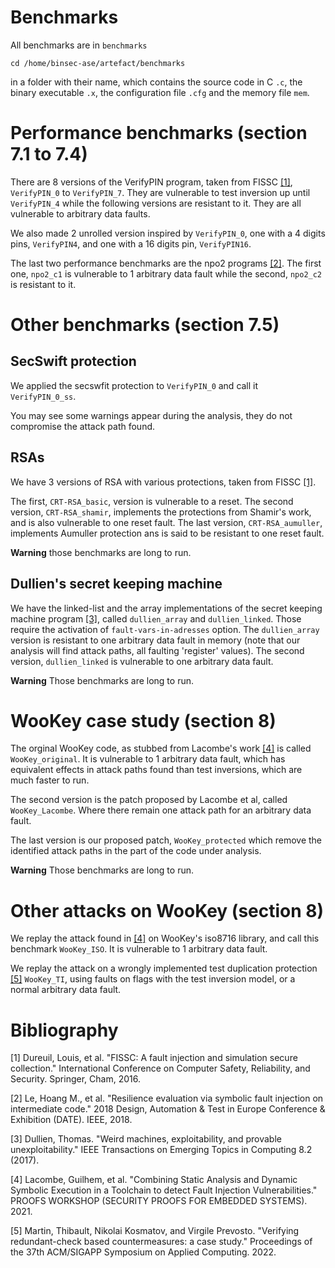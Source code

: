 Benchmarks
===

All benchmarks are in `benchmarks`
```
cd /home/binsec-ase/artefact/benchmarks
```
in a folder with their name, which contains the source code in C `.c`, the binary executable `.x`, the configuration file `.cfg` and the memory file `mem`.

# Performance benchmarks (section 7.1 to 7.4)

There are 8 versions of the VerifyPIN program, taken from FISSC [[1]](#bibliography), `VerifyPIN_0` to `VerifyPIN_7`. They are vulnerable to test inversion up until `VerifyPIN_4` while the following versions are resistant to it. They are all vulnerable to arbitrary data faults.

We also made 2 unrolled version inspired by `VerifyPIN_0`, one with a 4 digits pins, `VerifyPIN4`, and one with a 16 digits pin, `VerifyPIN16`.

The last two performance benchmarks are the npo2 programs [[2]](#bibliography). The first one, `npo2_c1` is vulnerable to 1 arbitrary data fault while the second, `npo2_c2` is resistant to it.


# Other benchmarks (section 7.5)

## SecSwift protection

We applied the secswfit protection to `VerifyPIN_0` and call it `VerifyPIN_0_ss`.

You may see some warnings appear during the analysis, they do not compromise the attack path found. 

## RSAs

We have 3 versions of RSA with various protections, taken from FISSC [[1]](#bibliography).

The first, `CRT-RSA_basic`, version is vulnerable to a reset.
The second version, `CRT-RSA_shamir`, implements the protections from Shamir's work, and is also vulnerable to one reset fault.
The last version, `CRT-RSA_aumuller`, implements Aumuller protection ans is said to be resistant to one reset fault.

**Warning** those benchmarks are long to run.

## Dullien's secret keeping machine

We have the linked-list and the array implementations of the secret keeping machine program [[3]](#bibliography), called `dullien_array` and `dullien_linked`. Those require the activation of `fault-vars-in-adresses` option. The `dullien_array` version is resistant to one arbitrary data fault in memory (note that our analysis will find attack paths, all faulting 'register' values). The second version, `dullien_linked` is vulnerable to one arbitrary data fault.

**Warning** Those benchmarks are long to run.


# WooKey case study (section 8)

The orginal WooKey code, as stubbed from Lacombe's work [[4]](#bibliography) is called `WooKey_original`. It is vulnerable to 1 arbitrary data fault, which has equivalent effects in attack paths found than test inversions, which are much faster to run.

The second version is the patch proposed by Lacombe et al, called `WooKey_Lacombe`. Where there remain one attack path for an arbitrary data fault.

The last version is our proposed patch, `WooKey_protected` which remove the identified attack paths in the part of the code under analysis.

**Warning** Those benchmarks are long to run.

# Other attacks on WooKey (section 8)

We replay the attack found in [[4]](#bibliography) on WooKey's iso8716 library, and call this benchmark `WooKey_ISO`. It is vulnerable to 1 arbitrary data fault.

We replay the attack on a wrongly implemented test duplication protection [[5]](#bibliography) `WooKey_TI`, using faults on flags with the test inversion model, or a normal arbitrary data fault.

# Bibliography

[1] Dureuil, Louis, et al. "FISSC: A fault injection and simulation secure collection." International Conference on Computer Safety, Reliability, and Security. Springer, Cham, 2016.

[2] Le, Hoang M., et al. "Resilience evaluation via symbolic fault injection on intermediate code." 2018 Design, Automation & Test in Europe Conference & Exhibition (DATE). IEEE, 2018.

[3] Dullien, Thomas. "Weird machines, exploitability, and provable unexploitability." IEEE Transactions on Emerging Topics in Computing 8.2 (2017).

[4] Lacombe, Guilhem, et al. "Combining Static Analysis and Dynamic Symbolic Execution in a Toolchain to detect Fault Injection Vulnerabilities." PROOFS WORKSHOP (SECURITY PROOFS FOR EMBEDDED SYSTEMS). 2021.

[5] Martin, Thibault, Nikolai Kosmatov, and Virgile Prevosto. "Verifying redundant-check based countermeasures: a case study." Proceedings of the 37th ACM/SIGAPP Symposium on Applied Computing. 2022.